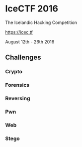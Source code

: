 IceCTF 2016
===========
The Icelandic Hacking Competition

https://icec.tf

August 12th - 26th 2016

Challenges
----------
### Crypto
### Forensics
### Reversing
### Pwn
### Web
### Stego